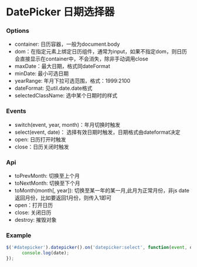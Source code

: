 DatePicker 日期选择器
===============================

 
### Options

*   container: 日历容器，一般为document.body
*   dom：在指定元素上绑定日历组件，通常为input，如果不指定dom，则日历会直接显示在container中，不会消失，除非手动调用close
*   maxDate：最大日期，格式同dateFormat
*   minDate: 最小可选日期
*   yearRange: 年月下拉可选范围，格式：1999:2100
*   dateFormat: 见util.date.date格式
*   selectedClassName: 选中某个日期时的样式

 
### Events
 
*   switch(event, year, month)：年月切换时触发
*   select(event, date)： 选择有效日期时触发，日期格式由dateformat决定
*   open: 日历打开时触发
*   close：日历关闭时触发 

### Api

*   toPrevMonth: 切换至上个月
*   toNextMonth: 切换至下个月
*   toMonth(month[, year]): 切换至某一年的某一月,此月为正常月份，非js date返回月份，比如要返回1月份，则传入1即可
*   open：打开日历
*   close: 关闭日历
*   destroy: 摧毁对象
 
### Example

```js
$('#datepicker').datepicker().on('datepicker:select', function(event, date){
      console.log(date);
});
```

